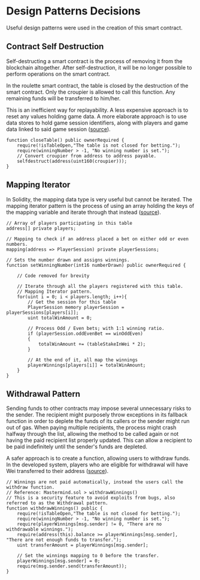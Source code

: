 # Design Patterns Decisions

Useful design patterns were used in the creation of this smart contract.

## Contract Self Destruction

Self-destructing a smart contract is the process of removing it from the blockchain altogether. After self-destruction, it will be no longer possible to perform operations on the smart contract.

In the roulette smart contract, the table is closed by the destruction of the smart contract. Only the croupier is allowed to call this function. Any remaining funds will be transferred to him/her.

This is an inefficient way for replayability. A less expensive approach is to reset any values holding game data. A more elaborate approach is to use data stores to hold game session identifiers, along with players and game data linked to said game session ([source](https://medium.com/@i6mi6/solidty-smart-contracts-design-patterns-ecfa3b1e9784)).

```solidity
function closeTable() public ownerRequired {
    require(!isTableOpen,"The table is not closed for betting.");
    require(winningNumber > -1, "No winning number is set.");
    // Convert croupier from address to address payable.
    selfdestruct(address(uint160(croupier)));
}
```

## Mapping Iterator
In Solidity, the mapping data type is very useful but cannot be iterated. The mapping iterator pattern is the process of using an array holding the keys of the mapping variable and iterate through that instead ([source](https://medium.com/@i6mi6/solidty-smart-contracts-design-patterns-ecfa3b1e9784)).

```solidity
// Array of players participating in this table
address[] private players;

// Mapping to check if an address placed a bet on either odd or even numbers.
mapping(address => PlayerSession) private playerSessions;

// Sets the number drawn and assigns winnings.
function setWinningNumber(int16 numberDrawn) public ownerRequired {
        
    // Code removed for brevity

    // Iterate through all the players registered with this table.
    // Mapping Iterator pattern.
    for(uint i = 0; i < players.length; i++){
        // Get the session for this table
        PlayerSession memory playerSession = playerSessions[players[i]];
        uint totalWinAmount = 0;

        // Process Odd / Even bets; with 1:1 winning ratio.
        if (playerSession.oddEvenBet == winOddEven)
        {
            totalWinAmount += (tableStakeInWei * 2);
        }

        // At the end of it, all map the winnings
        playerWinnings[players[i]] = totalWinAmount;
    }
}
```

## Withdrawal Pattern
Sending funds to other contracts may impose several unnecessary risks to the sender. The recipient might purposely throw exceptions in its fallback function in order to deplete the funds of its callers or the sender might run out of gas. When paying multiple recipients, the process might crash halfway through the list, allowing the method to be called again or not having the paid recipient list properly updated. This can allow a recipient to be paid indefinitely until the sender's funds are depleted.

A safer approach is to create a function, allowing users to withdraw funds. In the developed system, players who are eligible for withdrawal will have Wei transferred to their address ([source](https://medium.com/@i6mi6/solidty-smart-contracts-design-patterns-ecfa3b1e9784)).

```solidity
// Winnings are not paid automatically, instead the users call the withdraw function.
// Reference: Mastermind.sol > withdrawWinnings()
// This is a security feature to avoid exploits from bugs, also referred to as the Withdrawal pattern.
function withdrawWinnings() public {
    require(!isTableOpen,"The table is not closed for betting.");
    require(winningNumber > -1, "No winning number is set.");
    require(playerWinnings[msg.sender] != 0, "There are no withdrawable winnings.");
    require(address(this).balance >= playerWinnings[msg.sender], "There are not enough funds to transfer.");
    uint transferAmount = playerWinnings[msg.sender];
        
    // Set the winnings mapping to 0 before the transfer.
    playerWinnings[msg.sender] = 0;
    require(msg.sender.send(transferAmount));
}
```